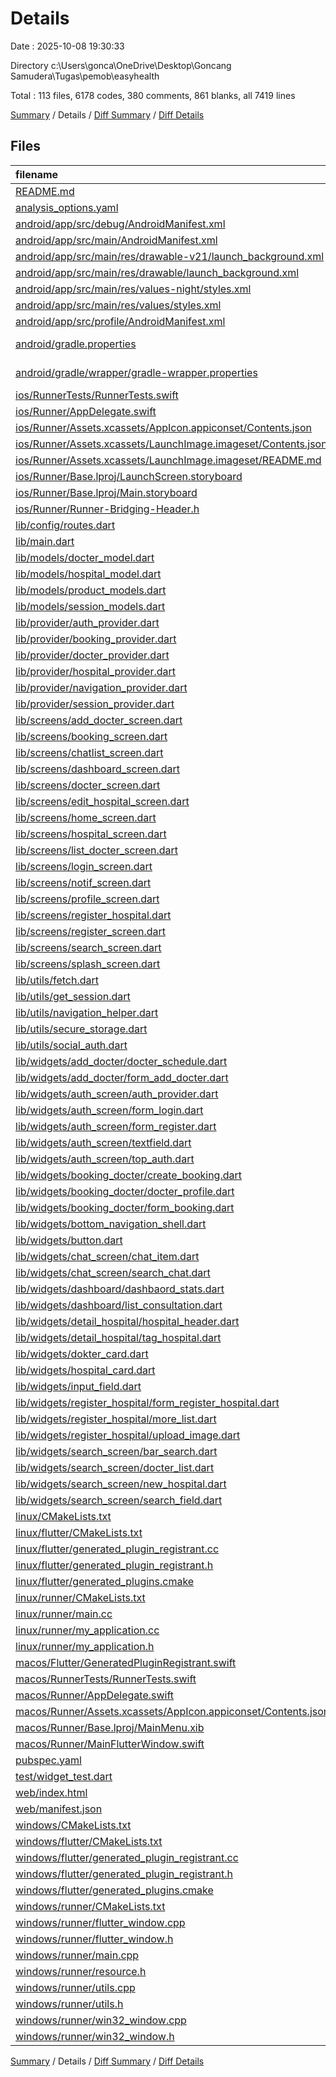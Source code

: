 # Details

Date : 2025-10-08 19:30:33

Directory c:\\Users\\gonca\\OneDrive\\Desktop\\Goncang Samudera\\Tugas\\pemob\\easyhealth

Total : 113 files,  6178 codes, 380 comments, 861 blanks, all 7419 lines

[Summary](results.md) / Details / [Diff Summary](diff.md) / [Diff Details](diff-details.md)

## Files
| filename | language | code | comment | blank | total |
| :--- | :--- | ---: | ---: | ---: | ---: |
| [README.md](/README.md) | Markdown | 10 | 0 | 7 | 17 |
| [analysis\_options.yaml](/analysis_options.yaml) | YAML | 6 | 22 | 3 | 31 |
| [android/app/src/debug/AndroidManifest.xml](/android/app/src/debug/AndroidManifest.xml) | XML | 3 | 4 | 1 | 8 |
| [android/app/src/main/AndroidManifest.xml](/android/app/src/main/AndroidManifest.xml) | XML | 42 | 11 | 3 | 56 |
| [android/app/src/main/res/drawable-v21/launch\_background.xml](/android/app/src/main/res/drawable-v21/launch_background.xml) | XML | 4 | 7 | 2 | 13 |
| [android/app/src/main/res/drawable/launch\_background.xml](/android/app/src/main/res/drawable/launch_background.xml) | XML | 4 | 7 | 2 | 13 |
| [android/app/src/main/res/values-night/styles.xml](/android/app/src/main/res/values-night/styles.xml) | XML | 9 | 9 | 1 | 19 |
| [android/app/src/main/res/values/styles.xml](/android/app/src/main/res/values/styles.xml) | XML | 9 | 9 | 1 | 19 |
| [android/app/src/profile/AndroidManifest.xml](/android/app/src/profile/AndroidManifest.xml) | XML | 3 | 4 | 1 | 8 |
| [android/gradle.properties](/android/gradle.properties) | Java Properties | 3 | 0 | 1 | 4 |
| [android/gradle/wrapper/gradle-wrapper.properties](/android/gradle/wrapper/gradle-wrapper.properties) | Java Properties | 5 | 0 | 1 | 6 |
| [ios/RunnerTests/RunnerTests.swift](/ios/RunnerTests/RunnerTests.swift) | Swift | 7 | 2 | 4 | 13 |
| [ios/Runner/AppDelegate.swift](/ios/Runner/AppDelegate.swift) | Swift | 12 | 0 | 2 | 14 |
| [ios/Runner/Assets.xcassets/AppIcon.appiconset/Contents.json](/ios/Runner/Assets.xcassets/AppIcon.appiconset/Contents.json) | JSON | 122 | 0 | 1 | 123 |
| [ios/Runner/Assets.xcassets/LaunchImage.imageset/Contents.json](/ios/Runner/Assets.xcassets/LaunchImage.imageset/Contents.json) | JSON | 23 | 0 | 1 | 24 |
| [ios/Runner/Assets.xcassets/LaunchImage.imageset/README.md](/ios/Runner/Assets.xcassets/LaunchImage.imageset/README.md) | Markdown | 3 | 0 | 2 | 5 |
| [ios/Runner/Base.lproj/LaunchScreen.storyboard](/ios/Runner/Base.lproj/LaunchScreen.storyboard) | XML | 36 | 1 | 1 | 38 |
| [ios/Runner/Base.lproj/Main.storyboard](/ios/Runner/Base.lproj/Main.storyboard) | XML | 25 | 1 | 1 | 27 |
| [ios/Runner/Runner-Bridging-Header.h](/ios/Runner/Runner-Bridging-Header.h) | C++ | 1 | 0 | 1 | 2 |
| [lib/config/routes.dart](/lib/config/routes.dart) | Dart | 209 | 2 | 19 | 230 |
| [lib/main.dart](/lib/main.dart) | Dart | 39 | 0 | 6 | 45 |
| [lib/models/docter\_model.dart](/lib/models/docter_model.dart) | Dart | 49 | 0 | 8 | 57 |
| [lib/models/hospital\_model.dart](/lib/models/hospital_model.dart) | Dart | 35 | 1 | 3 | 39 |
| [lib/models/product\_models.dart](/lib/models/product_models.dart) | Dart | 36 | 2 | 4 | 42 |
| [lib/models/session\_models.dart](/lib/models/session_models.dart) | Dart | 97 | 0 | 15 | 112 |
| [lib/provider/auth\_provider.dart](/lib/provider/auth_provider.dart) | Dart | 37 | 0 | 9 | 46 |
| [lib/provider/booking\_provider.dart](/lib/provider/booking_provider.dart) | Dart | 8 | 0 | 2 | 10 |
| [lib/provider/docter\_provider.dart](/lib/provider/docter_provider.dart) | Dart | 90 | 0 | 18 | 108 |
| [lib/provider/hospital\_provider.dart](/lib/provider/hospital_provider.dart) | Dart | 149 | 0 | 32 | 181 |
| [lib/provider/navigation\_provider.dart](/lib/provider/navigation_provider.dart) | Dart | 13 | 0 | 5 | 18 |
| [lib/provider/session\_provider.dart](/lib/provider/session_provider.dart) | Dart | 27 | 0 | 7 | 34 |
| [lib/screens/add\_docter\_screen.dart](/lib/screens/add_docter_screen.dart) | Dart | 26 | 1 | 3 | 30 |
| [lib/screens/booking\_screen.dart](/lib/screens/booking_screen.dart) | Dart | 12 | 0 | 4 | 16 |
| [lib/screens/chatlist\_screen.dart](/lib/screens/chatlist_screen.dart) | Dart | 85 | 8 | 9 | 102 |
| [lib/screens/dashboard\_screen.dart](/lib/screens/dashboard_screen.dart) | Dart | 112 | 0 | 7 | 119 |
| [lib/screens/docter\_screen.dart](/lib/screens/docter_screen.dart) | Dart | 44 | 0 | 4 | 48 |
| [lib/screens/edit\_hospital\_screen.dart](/lib/screens/edit_hospital_screen.dart) | Dart | 81 | 1 | 12 | 94 |
| [lib/screens/home\_screen.dart](/lib/screens/home_screen.dart) | Dart | 42 | 1 | 8 | 51 |
| [lib/screens/hospital\_screen.dart](/lib/screens/hospital_screen.dart) | Dart | 62 | 0 | 9 | 71 |
| [lib/screens/list\_docter\_screen.dart](/lib/screens/list_docter_screen.dart) | Dart | 73 | 2 | 9 | 84 |
| [lib/screens/login\_screen.dart](/lib/screens/login_screen.dart) | Dart | 38 | 0 | 6 | 44 |
| [lib/screens/notif\_screen.dart](/lib/screens/notif_screen.dart) | Dart | 12 | 0 | 4 | 16 |
| [lib/screens/profile\_screen.dart](/lib/screens/profile_screen.dart) | Dart | 42 | 1 | 8 | 51 |
| [lib/screens/register\_hospital.dart](/lib/screens/register_hospital.dart) | Dart | 36 | 1 | 4 | 41 |
| [lib/screens/register\_screen.dart](/lib/screens/register_screen.dart) | Dart | 43 | 0 | 7 | 50 |
| [lib/screens/search\_screen.dart](/lib/screens/search_screen.dart) | Dart | 99 | 2 | 16 | 117 |
| [lib/screens/splash\_screen.dart](/lib/screens/splash_screen.dart) | Dart | 130 | 5 | 16 | 151 |
| [lib/utils/fetch.dart](/lib/utils/fetch.dart) | Dart | 76 | 1 | 16 | 93 |
| [lib/utils/get\_session.dart](/lib/utils/get_session.dart) | Dart | 35 | 1 | 8 | 44 |
| [lib/utils/navigation\_helper.dart](/lib/utils/navigation_helper.dart) | Dart | 19 | 5 | 5 | 29 |
| [lib/utils/secure\_storage.dart](/lib/utils/secure_storage.dart) | Dart | 15 | 0 | 4 | 19 |
| [lib/utils/social\_auth.dart](/lib/utils/social_auth.dart) | Dart | 26 | 7 | 7 | 40 |
| [lib/widgets/add\_docter/docter\_schedule.dart](/lib/widgets/add_docter/docter_schedule.dart) | Dart | 159 | 2 | 14 | 175 |
| [lib/widgets/add\_docter/form\_add\_docter.dart](/lib/widgets/add_docter/form_add_docter.dart) | Dart | 86 | 0 | 8 | 94 |
| [lib/widgets/auth\_screen/auth\_provider.dart](/lib/widgets/auth_screen/auth_provider.dart) | Dart | 67 | 4 | 6 | 77 |
| [lib/widgets/auth\_screen/form\_login.dart](/lib/widgets/auth_screen/form_login.dart) | Dart | 133 | 4 | 19 | 156 |
| [lib/widgets/auth\_screen/form\_register.dart](/lib/widgets/auth_screen/form_register.dart) | Dart | 165 | 3 | 18 | 186 |
| [lib/widgets/auth\_screen/textfield.dart](/lib/widgets/auth_screen/textfield.dart) | Dart | 78 | 0 | 7 | 85 |
| [lib/widgets/auth\_screen/top\_auth.dart](/lib/widgets/auth_screen/top_auth.dart) | Dart | 57 | 0 | 4 | 61 |
| [lib/widgets/booking\_docter/create\_booking.dart](/lib/widgets/booking_docter/create_booking.dart) | Dart | 53 | 0 | 5 | 58 |
| [lib/widgets/booking\_docter/docter\_profile.dart](/lib/widgets/booking_docter/docter_profile.dart) | Dart | 57 | 0 | 5 | 62 |
| [lib/widgets/booking\_docter/form\_booking.dart](/lib/widgets/booking_docter/form_booking.dart) | Dart | 71 | 1 | 5 | 77 |
| [lib/widgets/bottom\_navigation\_shell.dart](/lib/widgets/bottom_navigation_shell.dart) | Dart | 134 | 0 | 11 | 145 |
| [lib/widgets/button.dart](/lib/widgets/button.dart) | Dart | 31 | 0 | 4 | 35 |
| [lib/widgets/chat\_screen/chat\_item.dart](/lib/widgets/chat_screen/chat_item.dart) | Dart | 60 | 4 | 5 | 69 |
| [lib/widgets/chat\_screen/search\_chat.dart](/lib/widgets/chat_screen/search_chat.dart) | Dart | 50 | 1 | 4 | 55 |
| [lib/widgets/dashboard/dashbaord\_stats.dart](/lib/widgets/dashboard/dashbaord_stats.dart) | Dart | 99 | 0 | 4 | 103 |
| [lib/widgets/dashboard/list\_consultation.dart](/lib/widgets/dashboard/list_consultation.dart) | Dart | 89 | 0 | 7 | 96 |
| [lib/widgets/detail\_hospital/hospital\_header.dart](/lib/widgets/detail_hospital/hospital_header.dart) | Dart | 131 | 6 | 7 | 144 |
| [lib/widgets/detail\_hospital/tag\_hospital.dart](/lib/widgets/detail_hospital/tag_hospital.dart) | Dart | 44 | 0 | 4 | 48 |
| [lib/widgets/dokter\_card.dart](/lib/widgets/dokter_card.dart) | Dart | 117 | 3 | 6 | 126 |
| [lib/widgets/hospital\_card.dart](/lib/widgets/hospital_card.dart) | Dart | 106 | 3 | 7 | 116 |
| [lib/widgets/input\_field.dart](/lib/widgets/input_field.dart) | Dart | 74 | 0 | 4 | 78 |
| [lib/widgets/register\_hospital/form\_register\_hospital.dart](/lib/widgets/register_hospital/form_register_hospital.dart) | Dart | 134 | 0 | 11 | 145 |
| [lib/widgets/register\_hospital/more\_list.dart](/lib/widgets/register_hospital/more_list.dart) | Dart | 60 | 2 | 10 | 72 |
| [lib/widgets/register\_hospital/upload\_image.dart](/lib/widgets/register_hospital/upload_image.dart) | Dart | 96 | 3 | 9 | 108 |
| [lib/widgets/search\_screen/bar\_search.dart](/lib/widgets/search_screen/bar_search.dart) | Dart | 35 | 1 | 4 | 40 |
| [lib/widgets/search\_screen/docter\_list.dart](/lib/widgets/search_screen/docter_list.dart) | Dart | 52 | 0 | 5 | 57 |
| [lib/widgets/search\_screen/new\_hospital.dart](/lib/widgets/search_screen/new_hospital.dart) | Dart | 47 | 0 | 4 | 51 |
| [lib/widgets/search\_screen/search\_field.dart](/lib/widgets/search_screen/search_field.dart) | Dart | 66 | 2 | 10 | 78 |
| [linux/CMakeLists.txt](/linux/CMakeLists.txt) | CMake | 104 | 0 | 25 | 129 |
| [linux/flutter/CMakeLists.txt](/linux/flutter/CMakeLists.txt) | CMake | 79 | 0 | 10 | 89 |
| [linux/flutter/generated\_plugin\_registrant.cc](/linux/flutter/generated_plugin_registrant.cc) | C++ | 19 | 4 | 5 | 28 |
| [linux/flutter/generated\_plugin\_registrant.h](/linux/flutter/generated_plugin_registrant.h) | C++ | 5 | 5 | 6 | 16 |
| [linux/flutter/generated\_plugins.cmake](/linux/flutter/generated_plugins.cmake) | CMake | 22 | 0 | 6 | 28 |
| [linux/runner/CMakeLists.txt](/linux/runner/CMakeLists.txt) | CMake | 21 | 0 | 6 | 27 |
| [linux/runner/main.cc](/linux/runner/main.cc) | C++ | 5 | 0 | 2 | 7 |
| [linux/runner/my\_application.cc](/linux/runner/my_application.cc) | C++ | 91 | 25 | 29 | 145 |
| [linux/runner/my\_application.h](/linux/runner/my_application.h) | C++ | 7 | 7 | 5 | 19 |
| [macos/Flutter/GeneratedPluginRegistrant.swift](/macos/Flutter/GeneratedPluginRegistrant.swift) | Swift | 24 | 3 | 4 | 31 |
| [macos/RunnerTests/RunnerTests.swift](/macos/RunnerTests/RunnerTests.swift) | Swift | 7 | 2 | 4 | 13 |
| [macos/Runner/AppDelegate.swift](/macos/Runner/AppDelegate.swift) | Swift | 11 | 0 | 3 | 14 |
| [macos/Runner/Assets.xcassets/AppIcon.appiconset/Contents.json](/macos/Runner/Assets.xcassets/AppIcon.appiconset/Contents.json) | JSON | 68 | 0 | 1 | 69 |
| [macos/Runner/Base.lproj/MainMenu.xib](/macos/Runner/Base.lproj/MainMenu.xib) | XML | 343 | 0 | 1 | 344 |
| [macos/Runner/MainFlutterWindow.swift](/macos/Runner/MainFlutterWindow.swift) | Swift | 12 | 0 | 4 | 16 |
| [pubspec.yaml](/pubspec.yaml) | YAML | 26 | 58 | 12 | 96 |
| [test/widget\_test.dart](/test/widget_test.dart) | Dart | 14 | 10 | 7 | 31 |
| [web/index.html](/web/index.html) | HTML | 19 | 15 | 5 | 39 |
| [web/manifest.json](/web/manifest.json) | JSON | 35 | 0 | 1 | 36 |
| [windows/CMakeLists.txt](/windows/CMakeLists.txt) | CMake | 89 | 0 | 20 | 109 |
| [windows/flutter/CMakeLists.txt](/windows/flutter/CMakeLists.txt) | CMake | 98 | 0 | 12 | 110 |
| [windows/flutter/generated\_plugin\_registrant.cc](/windows/flutter/generated_plugin_registrant.cc) | C++ | 15 | 4 | 5 | 24 |
| [windows/flutter/generated\_plugin\_registrant.h](/windows/flutter/generated_plugin_registrant.h) | C++ | 5 | 5 | 6 | 16 |
| [windows/flutter/generated\_plugins.cmake](/windows/flutter/generated_plugins.cmake) | CMake | 22 | 0 | 6 | 28 |
| [windows/runner/CMakeLists.txt](/windows/runner/CMakeLists.txt) | CMake | 34 | 0 | 7 | 41 |
| [windows/runner/flutter\_window.cpp](/windows/runner/flutter_window.cpp) | C++ | 49 | 7 | 16 | 72 |
| [windows/runner/flutter\_window.h](/windows/runner/flutter_window.h) | C++ | 20 | 5 | 9 | 34 |
| [windows/runner/main.cpp](/windows/runner/main.cpp) | C++ | 30 | 4 | 10 | 44 |
| [windows/runner/resource.h](/windows/runner/resource.h) | C++ | 9 | 6 | 2 | 17 |
| [windows/runner/utils.cpp](/windows/runner/utils.cpp) | C++ | 54 | 2 | 10 | 66 |
| [windows/runner/utils.h](/windows/runner/utils.h) | C++ | 8 | 6 | 6 | 20 |
| [windows/runner/win32\_window.cpp](/windows/runner/win32_window.cpp) | C++ | 210 | 24 | 55 | 289 |
| [windows/runner/win32\_window.h](/windows/runner/win32_window.h) | C++ | 48 | 31 | 24 | 103 |

[Summary](results.md) / Details / [Diff Summary](diff.md) / [Diff Details](diff-details.md)